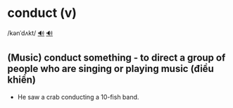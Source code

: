 # conduct (v)

/kənˈdʌkt/ [🔊](https://www.oxfordlearnersdictionaries.com/media/english/uk_pron/x/xco/xcond/xconduct__gb_4.mp3) [🔊](https://www.oxfordlearnersdictionaries.com/media/english/us_pron/x/xco/xcond/xconduct__us_1.mp3)

## (Music) conduct something - to direct a group of people who are singing or playing music (điều khiển)

- He saw a crab conducting a 10-fish band.